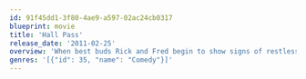 ```yaml
---
id: 91f45dd1-3f80-4ae9-a597-02ac24cb0317
blueprint: movie
title: 'Hall Pass'
release_date: '2011-02-25'
overview: 'When best buds Rick and Fred begin to show signs of restlessness at home, their wives take a bold approach to revitalize their marriages: they grant the guys a "hall pass", one week of freedom to do whatever they want. At first, it seems like a dream come true, but they quickly discover that their expectations of the single life - and themselves - are completely and hilariously out of sync with reality.'
genres: '[{"id": 35, "name": "Comedy"}]'
---
```


